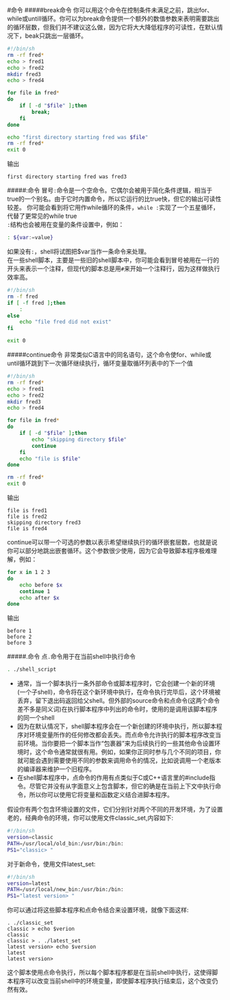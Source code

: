 #命令
#####break命令
你可以用这个命令在控制条件未满足之前，跳出for、while或untill循环。你可以为break命令提供一个额外的数值参数来表明需要跳出的循环层数，但我们并不建议这么做，因为它将大大降低程序的可读性，在默认情况下，beak只跳出一层循环。
```bash
#!/bin/sh
rm -rf fred*
echo > fred1
echo > fred2
mkdir fred3
echo > fred4

for file in fred*
do
	if [ -d "$file" ];then
		break;
	fi
done

echo "first directory starting fred was $file"
rm -rf fred*
exit 0
```
输出
```text
first directory starting fred was fred3
```
#####:命令
冒号`:`命令是一个空命令。它偶尔会被用于简化条件逻辑，相当于true的一个别名。由于它时内置命令，所以它运行的比true快，但它的输出可读性较差。
你可能会看到将它用作while循环的条件，`while :`实现了一个五星循环，代替了更常见的while true				
`:`结构也会被用在变量的条件设置中，例如：
```bash
: ${var:=value}
```
如果没有`:`，shell将试图把$var当作一条命令来处理。			
在一些shell脚本，主要是一些旧的shell脚本中，你可能会看到冒号被用在一行的开头来表示一个注释，但现代的脚本总是用`#`来开始一个注释行，因为这样做执行效率高。
```bash
#!/bin/sh
rm -f fred
if [ -f fred ];then
	:
else
	echo "file fred did not exist"
fi

exit 0
```
#####continue命令
非常类似C语言中的同名语句，这个命令使for、while或until循环跳到下一次循环继续执行，循环变量取循环列表中的下一个值
```bash
#!/bin/sh
rm -rf fred*
echo > fred1
echo > fred2
mkdir fred3
echo > fred4

for file in fred*
do 
	if [ -d "$file" ];then
		echo "skipping directory $file"
		continue
	fi
	echo "file is $file"
done

rm -rf fred*
exit 0
```
输出
```text
file is fred1
file is fred2
skipping directory fred3
file is fred4
```
continue可以带一个可选的参数以表示希望继续执行的循环嵌套层数，也就是说你可以部分地跳出嵌套循环。这个参数很少使用，因为它会导致脚本程序极难理解，例如：
```bash
for x in 1 2 3
do
	echo before $x
	continue 1
	echo after $x
done
```
输出
```text
before 1
before 2
before 3
```
#####.命令
点`.`命令用于在当前shell中执行命令
```bash
. ./shell_script
```
 - 通常，当一个脚本执行一条外部命令或脚本程序时，它会创建一个新的环境(一个子shell)，命令将在这个新环境中执行，在命令执行完毕后，这个环境被丢弃，留下退出码返回给父shell。但外部的source命令和点命令(这两个命令差不多是同义词)在执行脚本程序中列出的命令时，使用的是调用该脚本程序的同一个shell				
 - 因为在默认情况下，shell脚本程序会在一个新创建的环境中执行，所以脚本程序对环境变量所作的任何修改都会丢失。而点命令允许执行的脚本程序改变当前环境。当你要把一个脚本当作“包裹器”来为后续执行的一些其他命令设置环境时，这个命令通常就很有用。例如，如果你正同时参与几个不同的项目，你就可能会遇到需要使用不同的参数来调用命令的情况，比如说调用一个老版本的编译器来维护一个旧程序。			
 - 在shell脚本程序中，点命令的作用有点类似于C或C++语言里的#include指令。尽管它并没有从字面意义上包含脚本，但它的确是在当前上下文中执行命令，所以你可以使用它将变量和函数定义结合进脚本程序。

假设你有两个包含环境设置的文件，它们分别针对两个不同的开发环境，为了设置老的，经典命令的环境，你可以使用文件classic_set,内容如下:
```bash
#!/bin/sh
version=classic
PATH=/usr/local/old_bin:/usr/bin:/bin:
PS1="classic> "
```
对于新命令，使用文件latest_set:
```bash
#!/bin/sh
version=latest
PATH=/usr/local/new_bin:/usr/bin:/bin:
PS1="latest version> "
```
你可以通过将这些脚本程序和点命令结合来设置环境，就像下面这样:
```text
. ./classic_set
classic > echo $verion
classic
classic > . ./latest_set
latest version> echo $version
latest
latest version> 
```
这个脚本使用点命令执行，所以每个脚本程序都是在当前shell中执行，这使得脚本程序可以改变当前shell中的环境变量，即使脚本程序执行结束后，这个改变仍然有效。

